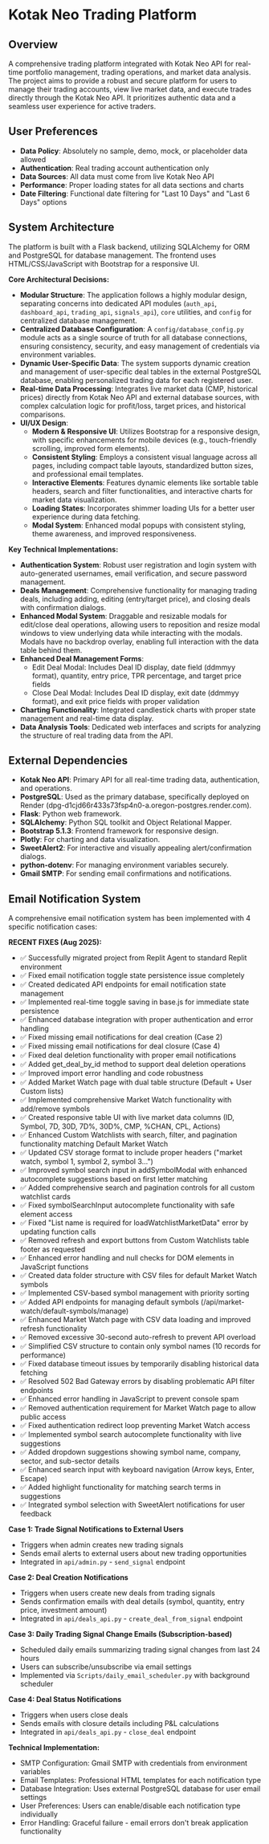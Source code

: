 # Kotak Neo Trading Platform

## Overview
A comprehensive trading platform integrated with Kotak Neo API for real-time portfolio management, trading operations, and market data analysis. The project aims to provide a robust and secure platform for users to manage their trading accounts, view live market data, and execute trades directly through the Kotak Neo API. It prioritizes authentic data and a seamless user experience for active traders.

## User Preferences
- **Data Policy**: Absolutely no sample, demo, mock, or placeholder data allowed
- **Authentication**: Real trading account authentication only
- **Data Sources**: All data must come from live Kotak Neo API
- **Performance**: Proper loading states for all data sections and charts
- **Date Filtering**: Functional date filtering for "Last 10 Days" and "Last 6 Days" options

## System Architecture
The platform is built with a Flask backend, utilizing SQLAlchemy for ORM and PostgreSQL for database management. The frontend uses HTML/CSS/JavaScript with Bootstrap for a responsive UI.

**Core Architectural Decisions:**
- **Modular Structure**: The application follows a highly modular design, separating concerns into dedicated API modules (`auth_api`, `dashboard_api`, `trading_api`, `signals_api`), `core` utilities, and `config` for centralized database management.
- **Centralized Database Configuration**: A `config/database_config.py` module acts as a single source of truth for all database connections, ensuring consistency, security, and easy management of credentials via environment variables.
- **Dynamic User-Specific Data**: The system supports dynamic creation and management of user-specific deal tables in the external PostgreSQL database, enabling personalized trading data for each registered user.
- **Real-time Data Processing**: Integrates live market data (CMP, historical prices) directly from Kotak Neo API and external database sources, with complex calculation logic for profit/loss, target prices, and historical comparisons.
- **UI/UX Design**:
    - **Modern & Responsive UI**: Utilizes Bootstrap for a responsive design, with specific enhancements for mobile devices (e.g., touch-friendly scrolling, improved form elements).
    - **Consistent Styling**: Employs a consistent visual language across all pages, including compact table layouts, standardized button sizes, and professional email templates.
    - **Interactive Elements**: Features dynamic elements like sortable table headers, search and filter functionalities, and interactive charts for market data visualization.
    - **Loading States**: Incorporates shimmer loading UIs for a better user experience during data fetching.
    - **Modal System**: Enhanced modal popups with consistent styling, theme awareness, and improved responsiveness.

**Key Technical Implementations:**
- **Authentication System**: Robust user registration and login system with auto-generated usernames, email verification, and secure password management.
- **Deals Management**: Comprehensive functionality for managing trading deals, including adding, editing (entry/target price), and closing deals with confirmation dialogs.
- **Enhanced Modal System**: Draggable and resizable modals for edit/close deal operations, allowing users to reposition and resize modal windows to view underlying data while interacting with the modals. Modals have no backdrop overlay, enabling full interaction with the data table behind them.
- **Enhanced Deal Management Forms**: 
  - Edit Deal Modal: Includes Deal ID display, date field (ddmmyy format), quantity, entry price, TPR percentage, and target price fields
  - Close Deal Modal: Includes Deal ID display, exit date (ddmmyy format), and exit price fields with proper validation
- **Charting Functionality**: Integrated candlestick charts with proper state management and real-time data display.
- **Data Analysis Tools**: Dedicated web interfaces and scripts for analyzing the structure of real trading data from the API.

## External Dependencies
- **Kotak Neo API**: Primary API for all real-time trading data, authentication, and operations.
- **PostgreSQL**: Used as the primary database, specifically deployed on Render (dpg-d1cjd66r433s73fsp4n0-a.oregon-postgres.render.com).
- **Flask**: Python web framework.
- **SQLAlchemy**: Python SQL toolkit and Object Relational Mapper.
- **Bootstrap 5.1.3**: Frontend framework for responsive design.
- **Plotly**: For charting and data visualization.
- **SweetAlert2**: For interactive and visually appealing alert/confirmation dialogs.
- **python-dotenv**: For managing environment variables securely.
- **Gmail SMTP**: For sending email confirmations and notifications.

## Email Notification System
A comprehensive email notification system has been implemented with 4 specific notification cases:

**RECENT FIXES (Aug 2025):**
- ✅ Successfully migrated project from Replit Agent to standard Replit environment
- ✅ Fixed email notification toggle state persistence issue completely
- ✅ Created dedicated API endpoints for email notification state management
- ✅ Implemented real-time toggle saving in base.js for immediate state persistence
- ✅ Enhanced database integration with proper authentication and error handling
- ✅ Fixed missing email notifications for deal creation (Case 2)
- ✅ Fixed missing email notifications for deal closure (Case 4)
- ✅ Fixed deal deletion functionality with proper email notifications
- ✅ Added get_deal_by_id method to support deal deletion operations
- ✅ Improved import error handling and code robustness
- ✅ Added Market Watch page with dual table structure (Default + User Custom lists)
- ✅ Implemented comprehensive Market Watch functionality with add/remove symbols
- ✅ Created responsive table UI with live market data columns (ID, Symbol, 7D, 30D, 7D%, 30D%, CMP, %CHAN, CPL, Actions)
- ✅ Enhanced Custom Watchlists with search, filter, and pagination functionality matching Default Market Watch
- ✅ Updated CSV storage format to include proper headers ("market watch, symbol 1, symbol 2, symbol 3...")
- ✅ Improved symbol search input in addSymbolModal with enhanced autocomplete suggestions based on first letter matching
- ✅ Added comprehensive search and pagination controls for all custom watchlist cards
- ✅ Fixed symbolSearchInput autocomplete functionality with safe element access
- ✅ Fixed "List name is required for loadWatchlistMarketData" error by updating function calls
- ✅ Removed refresh and export buttons from Custom Watchlists table footer as requested
- ✅ Enhanced error handling and null checks for DOM elements in JavaScript functions
- ✅ Created data folder structure with CSV files for default Market Watch symbols
- ✅ Implemented CSV-based symbol management with priority sorting
- ✅ Added API endpoints for managing default symbols (/api/market-watch/default-symbols/manage)
- ✅ Enhanced Market Watch page with CSV data loading and improved refresh functionality
- ✅ Removed excessive 30-second auto-refresh to prevent API overload
- ✅ Simplified CSV structure to contain only symbol names (10 records for performance)
- ✅ Fixed database timeout issues by temporarily disabling historical data fetching
- ✅ Resolved 502 Bad Gateway errors by disabling problematic API filter endpoints
- ✅ Enhanced error handling in JavaScript to prevent console spam
- ✅ Removed authentication requirement for Market Watch page to allow public access
- ✅ Fixed authentication redirect loop preventing Market Watch access
- ✅ Implemented symbol search autocomplete functionality with live suggestions
- ✅ Added dropdown suggestions showing symbol name, company, sector, and sub-sector details
- ✅ Enhanced search input with keyboard navigation (Arrow keys, Enter, Escape)
- ✅ Added highlight functionality for matching search terms in suggestions
- ✅ Integrated symbol selection with SweetAlert notifications for user feedback

**Case 1: Trade Signal Notifications to External Users**
- Triggers when admin creates new trading signals
- Sends email alerts to external users about new trading opportunities
- Integrated in `api/admin.py` - `send_signal` endpoint

**Case 2: Deal Creation Notifications** 
- Triggers when users create new deals from trading signals
- Sends confirmation emails with deal details (symbol, quantity, entry price, investment amount)
- Integrated in `api/deals_api.py` - `create_deal_from_signal` endpoint

**Case 3: Daily Trading Signal Change Emails (Subscription-based)**
- Scheduled daily emails summarizing trading signal changes from last 24 hours
- Users can subscribe/unsubscribe via email settings
- Implemented via `Scripts/daily_email_scheduler.py` with background scheduler

**Case 4: Deal Status Notifications**
- Triggers when users close deals
- Sends emails with closure details including P&L calculations
- Integrated in `api/deals_api.py` - `close_deal` endpoint

**Technical Implementation:**
- SMTP Configuration: Gmail SMTP with credentials from environment variables
- Email Templates: Professional HTML templates for each notification type
- Database Integration: Uses external PostgreSQL database for user email settings
- User Preferences: Users can enable/disable each notification type individually
- Error Handling: Graceful failure - email errors don't break application functionality
